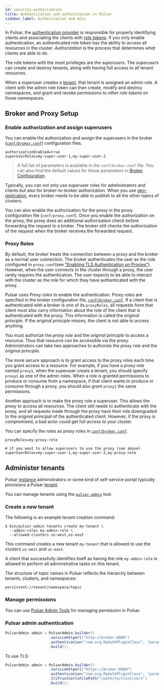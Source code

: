 ```yaml
---
id: security-authorization
title: Authentication and authorization in Pulsar
sidebar_label: Authorization and ACLs
---
```



In Pulsar, the [authentication provider](security-overview.md#authentication-providers) is responsible for properly identifying clients and associating the clients with [role tokens](security-overview.md#role-tokens). If you only enable authentication, an authenticated role token has the ability to access all resources in the cluster. *Authorization* is the process that determines *what* clients are able to do.

The role tokens with the most privileges are the *superusers*. The *superusers* can create and destroy tenants, along with having full access to all tenant resources.

When a superuser creates a [tenant](reference-terminology.md#tenant), that tenant is assigned an admin role. A client with the admin role token can then create, modify and destroy namespaces, and grant and revoke permissions to *other role tokens* on those namespaces.

## Broker and Proxy Setup

### Enable authorization and assign superusers
You can enable the authorization and assign the superusers in the broker ([`conf/broker.conf`](reference-configuration.md#broker)) configuration files.

```properties
authorizationEnabled=true
superUserRoles=my-super-user-1,my-super-user-2
```

> A full list of parameters is available in the `conf/broker.conf` file.
> You can also find the default values for those parameters in [Broker Configuration](reference-configuration.md#broker). 

Typically, you can not only use superuser roles for administrators and clients but also for broker-to-broker authorization. When you use [geo-replication](concepts-replication.md), every broker needs to be able to publish to all the other topics of clusters.

You can also enable the authorization for the proxy in the proxy configuration file (`conf/proxy.conf`). Once you enable the authorization on the proxy, the proxy does an additional authorization check before forwarding the request to a broker. The broker still checks the authorization of the request when the broker receives the forwarded request.

### Proxy Roles

By default, the broker treats the connection between a proxy and the broker as a normal user connection. The broker authenticates the user as the role configured in `proxy.conf`(see ["Enabling TLS Authentication on Proxies"](security-tls-authentication.md#enable-tls-authentication-on-proxies)). However, when the user connects to the cluster through a proxy, the user rarely requires the authentication. The user expects to be able to interact with the cluster as the role for which they have authenticated with the proxy.

Pulsar uses *Proxy roles* to enable the authentication. Proxy roles are specified in the broker configuration file, [`conf/broker.conf`](reference-configuration.md#broker). If a client that is authenticated with a broker is one of its ```proxyRoles```, all requests from that client must also carry information about the role of the client that is authenticated with the proxy. This information is called the *original principle*. If the *original principle* misses, the client is not able to access anything.

You must authorize the *proxy role* and the *original principle* to access a resource. Thus that resource can be accessible via the proxy. Administrators can take two approaches to authorize the *proxy role* and the *original principle*.

The more secure approach is to grant access to the proxy roles each time you grant access to a resource. For example, if you have a proxy role named `proxy1`, when the superuser creats a tenant, you should specify `proxy1` as one of the admin roles. When a role is granted permissions to produce or consume from a namespace, if that client wants to produce or consume through a proxy, you should also grant `proxy1` the same permissions.

Another approach is to make the proxy role a superuser. This allows the proxy to access all resources. The client still needs to authenticate with the proxy, and all requests made through the proxy have their role downgraded to the *original principal* of the authenticated client. However, if the proxy is compromised, a bad actor could get full access to your cluster.

You can specify the roles as proxy roles in [`conf/broker.conf`](reference-configuration.md#broker).

```properties
proxyRoles=my-proxy-role

# if you want to allow superusers to use the proxy (see above)
superUserRoles=my-super-user-1,my-super-user-2,my-proxy-role
```

## Administer tenants

Pulsar [instance](reference-terminology.md#instance) administrators or some kind of self-service portal typically provisions a Pulsar [tenant](reference-terminology.md#tenant). 

You can manage tenants using the [`pulsar-admin`](reference-pulsar-admin.md) tool. 

### Create a new tenant

The following is an example tenant creation command:

```shell
$ bin/pulsar-admin tenants create my-tenant \
  --admin-roles my-admin-role \
  --allowed-clusters us-west,us-east
```

This command creates a new tenant `my-tenant` that is allowed to use the clusters `us-west` and `us-east`.

A client that successfully identifies itself as having the role `my-admin-role` is allowed to perform all administrative tasks on this tenant.

The structure of topic names in Pulsar reflects the hierarchy between tenants, clusters, and namespaces:

```shell
persistent://tenant/namespace/topic
```

### Manage permissions

You can use [Pulsar Admin Tools](admin-api-permissions.md) for managing permission in Pulsar.

### Pulsar admin authentication

```java
PulsarAdmin admin = PulsarAdmin.builder()
                    .serviceHttpUrl("http://broker:8080")
                    .authentication("com.org.MyAuthPluginClass", "param1:value1")
                    .build();
```

To use TLS:

```java
PulsarAdmin admin = PulsarAdmin.builder()
                    .serviceHttpUrl("https://broker:8080")
                    .authentication("com.org.MyAuthPluginClass", "param1:value1")
                    .tlsTrustCertsFilePath("/path/to/trust/cert")
                    .build();
```
